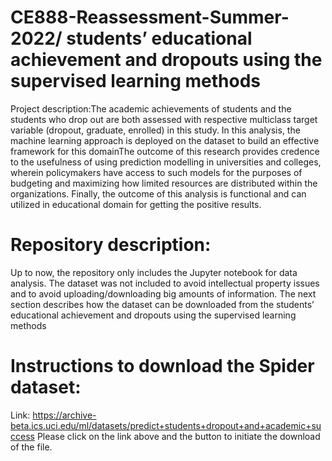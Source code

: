 # CE888-Reassessment-Summer-2022/ students’ educational achievement and dropouts using the supervised learning methods
Project description:The academic
achievements of students and the students who drop out are both assessed
with respective multiclass target variable (dropout, graduate, enrolled) in
this study. In this analysis, the machine learning approach is deployed on
the dataset to build an effective framework for this domainThe
outcome of this research provides credence to the usefulness of using prediction modelling in universities and colleges, wherein policymakers have
access to such models for the purposes of budgeting and maximizing how
limited resources are distributed within the organizations. Finally, the outcome of this analysis is functional and can utilized in educational domain
for getting the positive results.


# Repository description:
Up to now, the repository only includes the Jupyter notebook for data analysis. The dataset was not included to avoid intellectual property issues and to avoid uploading/downloading big amounts of information. The next section describes how the dataset can be downloaded from the  students’ educational achievement and dropouts using the supervised learning methods
# Instructions to download the Spider dataset:
Link: https://archive-beta.ics.uci.edu/ml/datasets/predict+students+dropout+and+academic+success
Please click on the link above and the button to initiate the download of the file.


